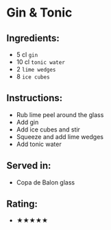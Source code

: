 # Gin & Tonic

## Ingredients:
- 5 cl `gin`
- 10 cl `tonic water`
- 2 `lime wedges`
- 8 `ice cubes`

## Instructions:
- Rub lime peel around the glass
- Add gin
- Add ice cubes and stir
- Squeeze and add lime wedges
- Add tonic water

## Served in:
- Copa de Balon glass

## Rating:
- ★★★★★